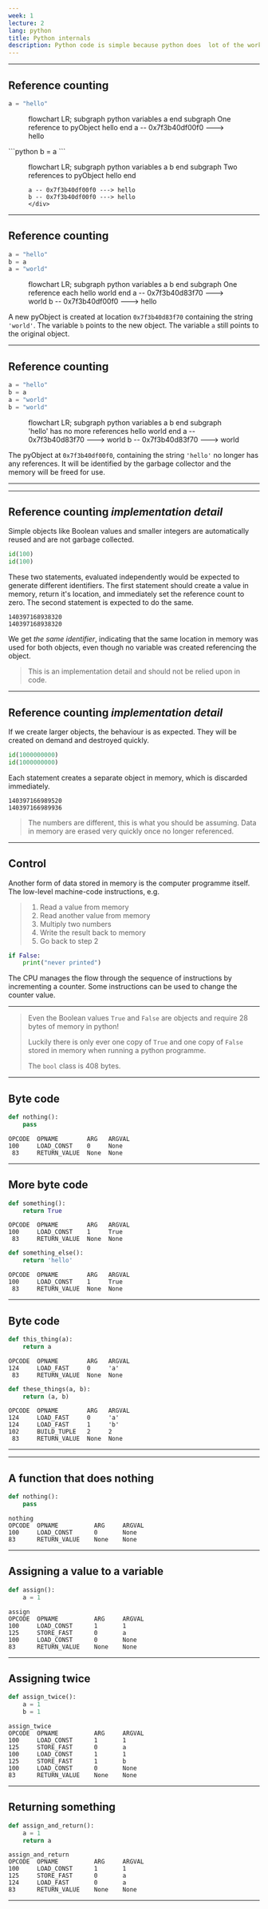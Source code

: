 ```yaml
---
week: 1
lecture: 2
lang: python
title: Python internals
description: Python code is simple because python does  lot of the work for us. This lecture delves into the details, looking at what is actually happening under the hood when we write simple programmes.
---
```


---

## Reference counting

```python
a = "hello"
```
<figure class="grid2by2">
    <div class="mermaid">
    flowchart LR;
    subgraph python variables
        a
    end
    subgraph One reference to pyObject
        hello
    end
    a -- 0x7f3b40df00f0 ---> hello
    </div>
</figure>
```python
b = a
```
<figure>
    <div class="mermaid">
    flowchart LR;
    subgraph python variables
        a
        b
    end
    subgraph Two references to pyObject
        hello
    end

    a -- 0x7f3b40df00f0 ---> hello
    b -- 0x7f3b40df00f0 ---> hello
    </div>
</figure>

---

## Reference counting

```python
a = "hello"
b = a
a = "world"
```

<figure>
    <div class="mermaid">
    flowchart LR;
    subgraph python variables
        a
        b
    end
    subgraph One reference each
        hello
        world
    end
    a -- 0x7f3b40d83f70 ---> world
    b -- 0x7f3b40df00f0 ---> hello
    </div>
</figure>

A new pyObject is created at location `0x7f3b40d83f70` containing the string `'world'`.
The variable `b` points to the new object.
The variable `a` still points to the original object.

---

## Reference counting

```python
a = "hello"
b = a
a = "world"
b = "world"
```
<figure>
    <div class="mermaid">
    flowchart LR;
    subgraph python variables
        a
        b
    end
    subgraph 'hello' has no more references
        hello
        world
    end
    a -- 0x7f3b40d83f70 ---> world
    b -- 0x7f3b40d83f70 ---> world
    </div>
</figure>

The pyObject at `0x7f3b40df00f0`, containing the string `'hello'` no longer has any references.
It will be identified by the garbage collector and the memory will be freed for use.

---

---

## Reference counting *implementation detail*

Simple objects like Boolean values and smaller integers are automatically reused and are not garbage collected.

```python
id(100)
id(100)
```
These two statements, evaluated independently would be expected to generate different identifiers.
The first statement should create a value in memory, return it's location, and immediately set the reference count to zero.
The second statement is expected to do the same.

```plaintext
140397168938320
140397168938320
```

We get *the same identifier*, indicating that the same location in memory was used for both objects, even though no variable was created referencing the object.
>This is an implementation detail and should not be relied upon in code.

---

## Reference counting *implementation detail*

If we create larger objects, the behaviour is as expected.
They will be created on demand and destroyed quickly.

```python
id(1000000000)
id(1000000000)
```

Each statement creates a separate object in memory, which is discarded immediately.

```plaintext
140397166989520
140397166989936
```
>The numbers are different, this is what you should be assuming.
Data in memory are erased very quickly once no longer referenced. 


---

## Control

Another form of data stored in memory is the computer programme itself. 
The low-level machine-code instructions, e.g. 

>1. Read a value from memory
>1. Read another value from memory 
>1. Multiply two numbers
>1. Write the result back to memory
>1. Go back to step 2

```python
if False:
    print("never printed")
```

The CPU manages the flow through the sequence of instructions by incrementing a counter.
Some instructions can be used to change the counter value.

---


> Even the Boolean values `True` and `False` are objects and require 28 bytes of memory in python!
>
>Luckily there is only ever one copy of `True` and one copy of `False` stored in memory when running a python programme.
>
>The `bool` class is 408 bytes.

---


## Byte code

```python
def nothing():
    pass
```

```plaintext
OPCODE  OPNAME        ARG   ARGVAL
100     LOAD_CONST    0     None
 83     RETURN_VALUE  None  None
```

---

## More byte code

```python
def something():
    return True
```

```plaintext
OPCODE  OPNAME        ARG   ARGVAL
100     LOAD_CONST    1     True
 83     RETURN_VALUE  None  None
```

```python
def something_else():
    return 'hello'
```

```plaintext
OPCODE  OPNAME        ARG   ARGVAL
100     LOAD_CONST    1     True
 83     RETURN_VALUE  None  None
```

---

## Byte code

```python
def this_thing(a):
    return a
```

```plaintext
OPCODE  OPNAME        ARG   ARGVAL
124     LOAD_FAST     0     'a'
 83     RETURN_VALUE  None  None
```

```python
def these_things(a, b):
    return (a, b)
```

```plaintext
OPCODE  OPNAME        ARG   ARGVAL
124     LOAD_FAST     0     'a'
124     LOAD_FAST     1     'b'
102     BUILD_TUPLE   2     2
 83     RETURN_VALUE  None  None
```

---



---

## A function that does nothing

```python
def nothing():
    pass
```

```plaintext
nothing
OPCODE  OPNAME          ARG     ARGVAL
100     LOAD_CONST      0       None
83      RETURN_VALUE    None    None
```

---

## Assigning a value to a variable

```python
def assign():
    a = 1
```
```plaintext
assign
OPCODE  OPNAME          ARG     ARGVAL
100     LOAD_CONST      1       1
125     STORE_FAST      0       a
100     LOAD_CONST      0       None
83      RETURN_VALUE    None    None
```

---

## Assigning twice

```python
def assign_twice():
    a = 1
    b = 1
```
```plaintext
assign_twice
OPCODE  OPNAME          ARG     ARGVAL
100     LOAD_CONST      1       1
125     STORE_FAST      0       a
100     LOAD_CONST      1       1
125     STORE_FAST      1       b
100     LOAD_CONST      0       None
83      RETURN_VALUE    None    None
```

---

## Returning something

```python
def assign_and_return():
    a = 1
    return a
```
```plaintext
assign_and_return
OPCODE  OPNAME          ARG     ARGVAL
100     LOAD_CONST      1       1
125     STORE_FAST      0       a
124     LOAD_FAST       0       a
83      RETURN_VALUE    None    None
```

---


